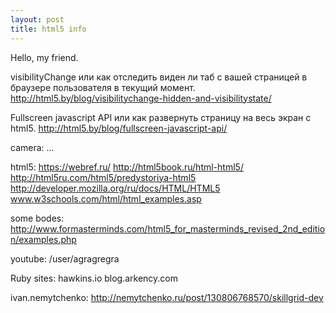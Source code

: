 ```yaml
---
layout: post
title: html5 info
---
```


Hello, my friend.

visibilityChange или как отследить виден ли таб с вашей страницей в браузере пользователя в текущий момент.
http://html5.by/blog/visibilitychange-hidden-and-visibilitystate/

Fullscreen javascript API или как развернуть страницу на весь экран c html5.
http://html5.by/blog/fullscreen-javascript-api/

camera:
...



html5:
https://webref.ru/
http://html5book.ru/html-html5/
http://html5ru.com/html5/predystoriya-html5
http://developer.mozilla.org/ru/docs/HTML/HTML5
www.w3schools.com/html/html_examples.asp

some bodes:
http://www.formasterminds.com/html5_for_masterminds_revised_2nd_edition/examples.php

youtube:
/user/agragregra

Ruby sites:
hawkins.io
blog.arkency.com

ivan.nemytchenko:
http://nemytchenko.ru/post/130806768570/skillgrid-dev


